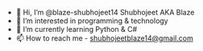 - 👋 Hi, I’m @blaze-shubhojeet14 Shubhojeet AKA Blaze
- 👀 I’m interested in programming & technology
- 🌱 I’m currently learning Python & C#
- 📫 How to reach me - shubhojeetblaze14@gmail.com

<!---
blaze-shubhojeet14/blaze-shubhojeet14 is a ✨ special ✨ repository because its `README.md` (this file) appears on your GitHub profile.
You can click the Preview link to take a look at your changes.
--->
